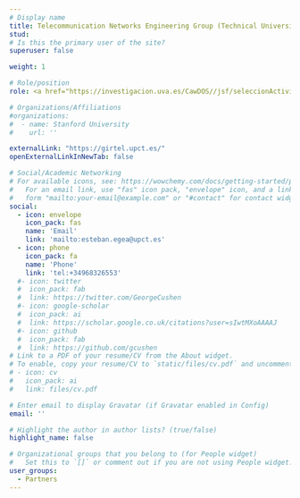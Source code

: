 ```yaml
---
# Display name
title: Telecommunication Networks Engineering Group (Technical University of Cartagena)
stud:
# Is this the primary user of the site?
superuser: false

weight: 1

# Role/position
role: <a href="https://investigacion.uva.es/CawDOS//jsf/seleccionActividades/seleccionActividades.jsf?id=72e6ffac37e460e9&idioma=es&tipo=activ,&elmeucv=N">Ramón Durán Barroso</a> <br> <a href="https://investigacion.uva.es/CawDOS//jsf/seleccionActividades/seleccionActividades.jsf?id=7113cd0f4e4a295a&idioma=es&tipo=activ,&elmeucv=N">Ignacio de Miguel Jiménez</a> <br> Subproyect - On-Demand Provisioning of Network and Computing Resources from the Cloud to the Edge - Operation and Computation Offloading (ONOFRE-3-UVa). Ref. PID2020-112675RB-C42

# Organizations/Affiliations
#organizations:
#  - name: Stanford University
#    url: ''

externalLink: "https://girtel.upct.es/"
openExternalLinkInNewTab: false

# Social/Academic Networking
# For available icons, see: https://wowchemy.com/docs/getting-started/page-builder/#icons
#   For an email link, use "fas" icon pack, "envelope" icon, and a link in the
#   form "mailto:your-email@example.com" or "#contact" for contact widget.
social:
  - icon: envelope
    icon_pack: fas
    name: 'Email'
    link: 'mailto:esteban.egea@upct.es'
  - icon: phone
    icon_pack: fa
    name: 'Phone'
    link: 'tel:+34968326553'
  #- icon: twitter
  #  icon_pack: fab
  #  link: https://twitter.com/GeorgeCushen
  #- icon: google-scholar
  #  icon_pack: ai
  #  link: https://scholar.google.co.uk/citations?user=sIwtMXoAAAAJ
  #- icon: github
  #  icon_pack: fab
  #  link: https://github.com/gcushen
# Link to a PDF of your resume/CV from the About widget.
# To enable, copy your resume/CV to `static/files/cv.pdf` and uncomment the lines below.
# - icon: cv
#   icon_pack: ai
#   link: files/cv.pdf

# Enter email to display Gravatar (if Gravatar enabled in Config)
email: ''

# Highlight the author in author lists? (true/false)
highlight_name: false

# Organizational groups that you belong to (for People widget)
#   Set this to `[]` or comment out if you are not using People widget.
user_groups:
  - Partners
---
```


